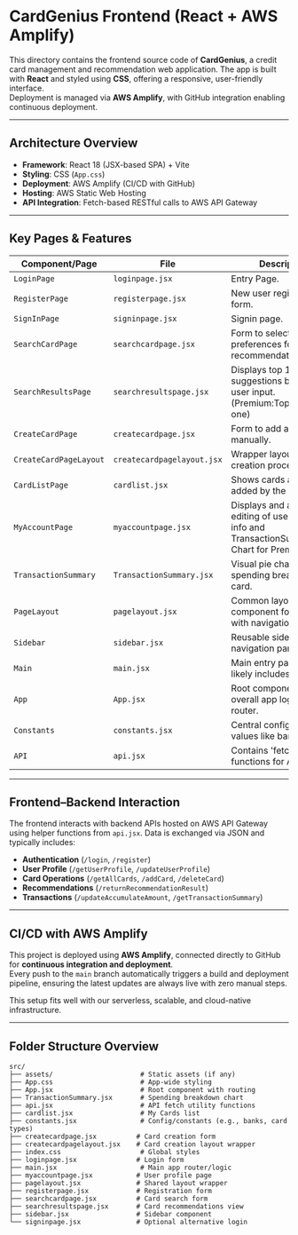 # CardGenius Frontend (React + AWS Amplify)

This directory contains the frontend source code of **CardGenius**, a credit card management and recommendation web application. The app is built with **React** and styled using **CSS**, offering a responsive, user-friendly interface.  
Deployment is managed via **AWS Amplify**, with GitHub integration enabling continuous deployment.

---

## Architecture Overview

- **Framework**: React 18 (JSX-based SPA) + Vite
- **Styling**: CSS (`App.css`)
- **Deployment**: AWS Amplify (CI/CD with GitHub)
- **Hosting**: AWS Static Web Hosting
- **API Integration**: Fetch-based RESTful calls to AWS API Gateway

---

## Key Pages & Features

| Component/Page         | File                       | Description                                                                                    |
| ---------------------- | -------------------------- | ---------------------------------------------------------------------------------------------- |
| `LoginPage`            | `loginpage.jsx`            | Entry Page.                                                                                    |
| `RegisterPage`         | `registerpage.jsx`         | New user registration form.                                                                    |
| `SignInPage`           | `signinpage.jsx`           | Signin page.                                                                                   |
| `SearchCardPage`       | `searchcardpage.jsx`       | Form to select preferences for card recommendations.                                           |
| `SearchResultsPage`    | `searchresultspage.jsx`    | Displays top 1-3 card suggestions based on user input.(Premium:Top3;Free:Best one)             |
| `CreateCardPage`       | `createcardpage.jsx`       | Form to add a new card manually.                                                               |
| `CreateCardPageLayout` | `createcardpagelayout.jsx` | Wrapper layout for card creation process.                                                      |
| `CardListPage`         | `cardlist.jsx`             | Shows cards already added by the user.                                                         |
| `MyAccountPage`        | `myaccountpage.jsx`        | Displays and allows editing of user account info and TransactionSummary Pie Chart for Premium. |
| `TransactionSummary`   | `TransactionSummary.jsx`   | Visual pie chart of spending breakdown per card.                                               |
| `PageLayout`           | `pagelayout.jsx`           | Common layout component for pages with navigation.                                             |
| `Sidebar`              | `sidebar.jsx`              | Reusable sidebar navigation panel.                                                             |
| `Main`                 | `main.jsx`                 | Main entry page logic, likely includes routing.                                                |
| `App`                  | `App.jsx`                  | Root component with overall app logic and router.                                              |
| `Constants`            | `constants.jsx`            | Central config for static values like bank list.                                               |
| `API`                  | `api.jsx`                  | Contains 'fetch' functions for API calls.                                                      |

---

## Frontend–Backend Interaction

The frontend interacts with backend APIs hosted on AWS API Gateway using helper functions from `api.jsx`. Data is exchanged via JSON and typically includes:

- **Authentication** (`/login`, `/register`)
- **User Profile** (`/getUserProfile`, `/updateUserProfile`)
- **Card Operations** (`/getAllCards`, `/addCard`, `/deleteCard`)
- **Recommendations** (`/returnRecommendationResult`)
- **Transactions** (`/updateAccumulateAmount`, `/getTransactionSummary`)

---

## CI/CD with AWS Amplify

This project is deployed using **AWS Amplify**, connected directly to GitHub for **continuous integration and deployment**.  
Every push to the `main` branch automatically triggers a build and deployment pipeline, ensuring the latest updates are always live with zero manual steps.

This setup fits well with our serverless, scalable, and cloud-native infrastructure.

---

## Folder Structure Overview

```
src/
├── assets/                      # Static assets (if any)
├── App.css                      # App-wide styling
├── App.jsx                      # Root component with routing
├── TransactionSummary.jsx       # Spending breakdown chart
├── api.jsx                      # API fetch utility functions
├── cardlist.jsx                 # My Cards list
├── constants.jsx                # Config/constants (e.g., banks, card types)
├── createcardpage.jsx          # Card creation form
├── createcardpagelayout.jsx    # Card creation layout wrapper
├── index.css                    # Global styles
├── loginpage.jsx               # Login form
├── main.jsx                     # Main app router/logic
├── myaccountpage.jsx           # User profile page
├── pagelayout.jsx              # Shared layout wrapper
├── registerpage.jsx            # Registration form
├── searchcardpage.jsx          # Card search form
├── searchresultspage.jsx       # Card recommendations view
├── sidebar.jsx                 # Sidebar component
└── signinpage.jsx              # Optional alternative login
```
